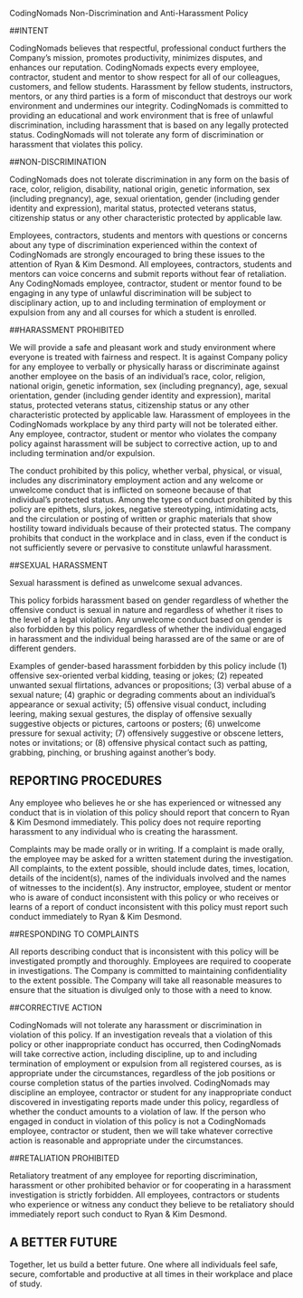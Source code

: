 CodingNomads Non-Discrimination and Anti-Harassment Policy

##INTENT

CodingNomads believes that respectful, professional conduct furthers the Company’s mission, promotes productivity, minimizes disputes, and enhances our reputation. CodingNomads expects every employee, contractor, student and mentor to show respect for all of our colleagues, customers, and fellow students. Harassment by fellow students, instructors, mentors, or any third parties is a form of misconduct that destroys our work environment and undermines our integrity. CodingNomads is committed to providing an educational and work environment that is free of unlawful discrimination, including harassment that is based on any legally protected status. CodingNomads will not tolerate any form of discrimination or harassment that violates this policy.

##NON-DISCRIMINATION

CodingNomads does not tolerate discrimination in any form on the basis of race, color, religion, disability, national origin, genetic information, sex (including pregnancy), age, sexual orientation, gender (including gender identity and expression), marital status, protected veterans status, citizenship status or any other characteristic protected by applicable law.

Employees, contractors, students and mentors with questions or concerns about any type of discrimination experienced within the context of CodingNomads are strongly encouraged to bring these issues to the attention of Ryan & Kim Desmond. All employees, contractors, students and mentors can voice concerns and submit reports without fear of retaliation. Any CodingNomads employee, contractor, student or mentor found to be engaging in any type of unlawful discrimination will be subject to disciplinary action, up to and including termination of employment or expulsion from any and all courses for which a student is enrolled.

##HARASSMENT PROHIBITED

We will provide a safe and pleasant work and study environment where everyone is treated with fairness and respect. It is against Company policy for any employee to verbally or physically harass or discriminate against another employee on the basis of an individual’s race, color, religion, national origin, genetic information, sex (including pregnancy), age, sexual orientation, gender (including gender identity and expression), marital status, protected veterans status, citizenship status or any other characteristic protected by applicable law. Harassment of employees in the CodingNomads workplace by any third party will not be tolerated either. Any employee, contractor, student or mentor who violates the company policy against harassment will be subject to corrective action, up to and including termination and/or expulsion.

The conduct prohibited by this policy, whether verbal, physical, or visual, includes any discriminatory employment action and any welcome or unwelcome conduct that is inflicted on someone because of that individual’s protected status. Among the types of conduct prohibited by this policy are epithets, slurs, jokes, negative stereotyping, intimidating acts, and the circulation or posting of written or graphic materials that show hostility toward individuals because of their protected status. The company prohibits that conduct in the workplace and in class, even if the conduct is not sufficiently severe or pervasive to constitute unlawful harassment.

##SEXUAL HARASSMENT

Sexual harassment is defined as unwelcome sexual advances. 

This policy forbids harassment based on gender regardless of whether the offensive conduct is sexual in nature and regardless of whether it rises to the level of a legal violation. Any unwelcome conduct based on gender is also forbidden by this policy regardless of whether the individual engaged in harassment and the individual being harassed are of the same or are of different genders.

Examples of gender-based harassment forbidden by this policy include (1) offensive sex-oriented verbal kidding, teasing or jokes; (2) repeated unwanted sexual flirtations, advances or propositions; (3) verbal abuse of a sexual nature; (4) graphic or degrading comments about an individual’s appearance or sexual activity; (5) offensive visual conduct, including leering, making sexual gestures, the display of offensive sexually suggestive objects or pictures, cartoons or posters; (6) unwelcome pressure for sexual activity; (7) offensively suggestive or obscene letters, notes or invitations; or (8) offensive physical contact such as patting, grabbing, pinching, or brushing against another’s body.

## REPORTING PROCEDURES

Any employee who believes he or she has experienced or witnessed any conduct that is in violation of this policy should report that concern to Ryan & Kim Desmond immediately. This policy does not require reporting harassment to any individual who is creating the harassment.

Complaints may be made orally or in writing. If a complaint is made orally, the employee may be asked for a written statement during the investigation. All complaints, to the extent possible, should include dates, times, location, details of the incident(s), names of the individuals involved and the names of witnesses to the incident(s). Any instructor, employee, student or mentor who is aware of conduct inconsistent with this policy or who receives or learns of a report of conduct inconsistent with this policy must report such conduct immediately to Ryan & Kim Desmond.

##RESPONDING TO COMPLAINTS

All reports describing conduct that is inconsistent with this policy will be investigated promptly and thoroughly. Employees are required to cooperate in investigations. The Company is committed to maintaining confidentiality to the extent possible. The Company will take all reasonable measures to ensure that the situation is divulged only to those with a need to know.

##CORRECTIVE ACTION

CodingNomads will not tolerate any harassment or discrimination in violation of this policy. If an investigation reveals that a violation of this policy or other inappropriate conduct has occurred, then CodingNomads will take corrective action, including discipline, up to and including termination of employment or expulsion from all registered courses, as is appropriate under the circumstances, regardless of the job positions or course completion status of the parties involved. CodingNomads may discipline an employee, contractor or student for any inappropriate conduct discovered in investigating reports made under this policy, regardless of whether the conduct amounts to a violation of law. If the person who engaged in conduct in violation of this policy is not a CodingNomads employee, contractor or student, then we will take whatever corrective action is reasonable and appropriate under the circumstances.

##RETALIATION PROHIBITED

Retaliatory treatment of any employee for reporting discrimination, harassment or other prohibited behavior or for cooperating in a harassment investigation is strictly forbidden. All employees, contractors or students who experience or witness any conduct they believe to be retaliatory should immediately report such conduct to Ryan & Kim Desmond.

## A BETTER FUTURE

Together, let us build a better future. One where all individuals feel safe, secure, comfortable and productive at all times in their workplace and place of study. 

